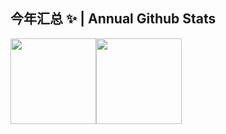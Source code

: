 ## 今年汇总 ✨ | Annual Github Stats
<img align="" height="137px" src="https://github-readme-stats.vercel.app/api?username=yang-zhongtian&hide_title=true&hide_border=true&show_icons=true&include_all_commits=true&theme=tokyonight&line_height=21&locale=cn" /><img align="" height="137px" src="https://github-readme-stats.vercel.app/api/top-langs/?username=yang-zhongtian&hide_title=true&hide_border=true&theme=tokyonight&layout=compact&locale=cn" />
